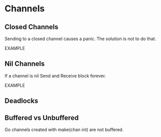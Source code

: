 # Channels

## Closed Channels

Sending to a closed channel causes a panic. The solution is not to do that. 

EXAMPLE

## Nil Channels

If a channel is nil Send and Receive block forever.

EXAMPLE

## Deadlocks

## Buffered vs Unbuffered

Go channels created with make\(chan int\) are not buffered.

## 



